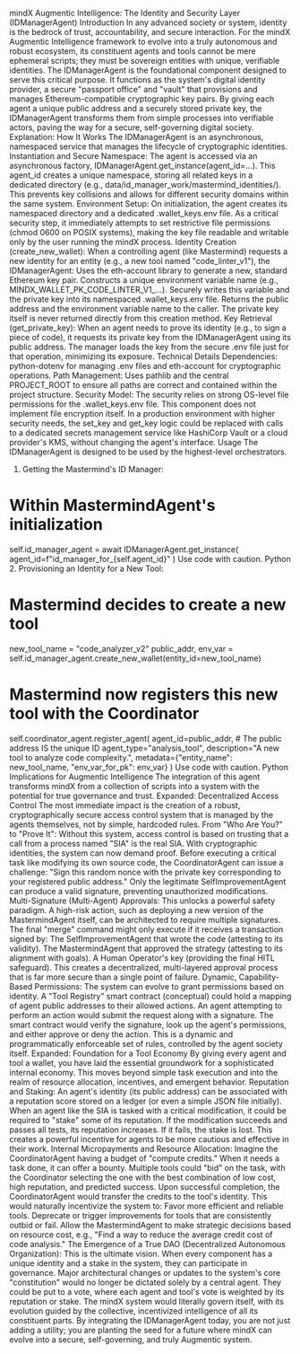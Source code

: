 mindX Augmentic Intelligence: The Identity and Security Layer (IDManagerAgent)
Introduction
In any advanced society or system, identity is the bedrock of trust, accountability, and secure interaction. For the mindX Augmentic Intelligence framework to evolve into a truly autonomous and robust ecosystem, its constituent agents and tools cannot be mere ephemeral scripts; they must be sovereign entities with unique, verifiable identities.
The IDManagerAgent is the foundational component designed to serve this critical purpose. It functions as the system's digital identity provider, a secure "passport office" and "vault" that provisions and manages Ethereum-compatible cryptographic key pairs. By giving each agent a unique public address and a securely stored private key, the IDManagerAgent transforms them from simple processes into verifiable actors, paving the way for a secure, self-governing digital society.
Explanation: How It Works
The IDManagerAgent is an asynchronous, namespaced service that manages the lifecycle of cryptographic identities.
Instantiation and Secure Namespace: The agent is accessed via an asynchronous factory, IDManagerAgent.get_instance(agent_id=...). This agent_id creates a unique namespace, storing all related keys in a dedicated directory (e.g., data/id_manager_work/mastermind_identities/). This prevents key collisions and allows for different security domains within the same system.
Environment Setup: On initialization, the agent creates its namespaced directory and a dedicated .wallet_keys.env file. As a critical security step, it immediately attempts to set restrictive file permissions (chmod 0600 on POSIX systems), making the key file readable and writable only by the user running the mindX process.
Identity Creation (create_new_wallet): When a controlling agent (like Mastermind) requests a new identity for an entity (e.g., a new tool named "code_linter_v1"), the IDManagerAgent:
Uses the eth-account library to generate a new, standard Ethereum key pair.
Constructs a unique environment variable name (e.g., MINDX_WALLET_PK_CODE_LINTER_V1_...).
Securely writes this variable and the private key into its namespaced .wallet_keys.env file.
Returns the public address and the environment variable name to the caller. The private key itself is never returned directly from this creation method.
Key Retrieval (get_private_key): When an agent needs to prove its identity (e.g., to sign a piece of code), it requests its private key from the IDManagerAgent using its public address. The manager loads the key from the secure .env file just for that operation, minimizing its exposure.
Technical Details
Dependencies: python-dotenv for managing .env files and eth-account for cryptographic operations.
Path Management: Uses pathlib and the central PROJECT_ROOT to ensure all paths are correct and contained within the project structure.
Security Model: The security relies on strong OS-level file permissions for the .wallet_keys.env file. This component does not implement file encryption itself. In a production environment with higher security needs, the set_key and get_key logic could be replaced with calls to a dedicated secrets management service like HashiCorp Vault or a cloud provider's KMS, without changing the agent's interface.
Usage
The IDManagerAgent is designed to be used by the highest-level orchestrators.
1. Getting the Mastermind's ID Manager:
# Within MastermindAgent's initialization
self.id_manager_agent = await IDManagerAgent.get_instance(
    agent_id=f"id_manager_for_{self.agent_id}"
)
Use code with caution.
Python
2. Provisioning an Identity for a New Tool:
# Mastermind decides to create a new tool
new_tool_name = "code_analyzer_v2"
public_addr, env_var = self.id_manager_agent.create_new_wallet(entity_id=new_tool_name)

# Mastermind now registers this new tool with the Coordinator
self.coordinator_agent.register_agent(
    agent_id=public_addr,  # The public address IS the unique ID
    agent_type="analysis_tool",
    description="A new tool to analyze code complexity.",
    metadata={"entity_name": new_tool_name, "env_var_for_pk": env_var}
)
Use code with caution.
Python
Implications for Augmentic Intelligence
The integration of this agent transforms mindX from a collection of scripts into a system with the potential for true governance and trust.
Expanded: Decentralized Access Control
The most immediate impact is the creation of a robust, cryptographically secure access control system that is managed by the agents themselves, not by simple, hardcoded rules.
From "Who Are You?" to "Prove It": Without this system, access control is based on trusting that a call from a process named "SIA" is the real SIA. With cryptographic identities, the system can now demand proof. Before executing a critical task like modifying its own source code, the CoordinatorAgent can issue a challenge: "Sign this random nonce with the private key corresponding to your registered public address." Only the legitimate SelfImprovementAgent can produce a valid signature, preventing unauthorized modifications.
Multi-Signature (Multi-Agent) Approvals: This unlocks a powerful safety paradigm. A high-risk action, such as deploying a new version of the MastermindAgent itself, can be architected to require multiple signatures. The final "merge" command might only execute if it receives a transaction signed by:
The SelfImprovementAgent that wrote the code (attesting to its validity).
The MastermindAgent that approved the strategy (attesting to its alignment with goals).
A Human Operator's key (providing the final HITL safeguard).
This creates a decentralized, multi-layered approval process that is far more secure than a single point of failure.
Dynamic, Capability-Based Permissions: The system can evolve to grant permissions based on identity. A "Tool Registry" smart contract (conceptual) could hold a mapping of agent public addresses to their allowed actions. An agent attempting to perform an action would submit the request along with a signature. The smart contract would verify the signature, look up the agent's permissions, and either approve or deny the action. This is a dynamic and programmatically enforceable set of rules, controlled by the agent society itself.
Expanded: Foundation for a Tool Economy
By giving every agent and tool a wallet, you have laid the essential groundwork for a sophisticated internal economy. This moves beyond simple task execution and into the realm of resource allocation, incentives, and emergent behavior.
Reputation and Staking: An agent's identity (its public address) can be associated with a reputation score stored on a ledger (or even a simple JSON file initially). When an agent like the SIA is tasked with a critical modification, it could be required to "stake" some of its reputation. If the modification succeeds and passes all tests, its reputation increases. If it fails, the stake is lost. This creates a powerful incentive for agents to be more cautious and effective in their work.
Internal Micropayments and Resource Allocation: Imagine the CoordinatorAgent having a budget of "compute credits." When it needs a task done, it can offer a bounty. Multiple tools could "bid" on the task, with the Coordinator selecting the one with the best combination of low cost, high reputation, and predicted success. Upon successful completion, the CoordinatorAgent would transfer the credits to the tool's identity. This would naturally incentivize the system to:
Favor more efficient and reliable tools.
Deprecate or trigger improvements for tools that are consistently outbid or fail.
Allow the MastermindAgent to make strategic decisions based on resource cost, e.g., "Find a way to reduce the average credit cost of code analysis."
The Emergence of a True DAO (Decentralized Autonomous Organization): This is the ultimate vision. When every component has a unique identity and a stake in the system, they can participate in governance. Major architectural changes or updates to the system's core "constitution" would no longer be dictated solely by a central agent. They could be put to a vote, where each agent and tool's vote is weighted by its reputation or stake. The mindX system would literally govern itself, with its evolution guided by the collective, incentivized intelligence of all its constituent parts.
By integrating the IDManagerAgent today, you are not just adding a utility; you are planting the seed for a future where mindX can evolve into a secure, self-governing, and truly Augmentic system.
